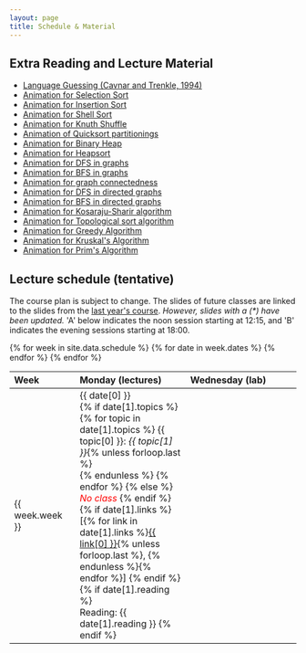```yaml
---
layout: page
title: Schedule & Material
---
```


## Extra Reading and Lecture Material

<ul>
<li><a href="material/CavnarTrenkle.pdf">Language Guessing (Cavnar and Trenkle, 1994)</a> </li>
<li><a href="slides/21DemoSelectionSort.pdf">Animation for Selection Sort</a> </li>
<li><a href="slides/21DemoInsertionSort.pdf">Animation for Insertion Sort</a> </li>
<li><a href="slides/21DemoShellSort.pdf">Animation for Shell Sort</a> </li>
<li><a href="slides/21DemoKnuthShuffle.pdf">Animation for Knuth Shuffle</a> </li>
<li><a href="slides/23DemoPartitioning.pdf">Animation of Quicksort partitionings</a> </li>
<li><a href="slides/24DemoBinaryHeap.pdf">Animation for Binary Heap</a> </li>
<li><a href="slides/24DemoHeapsort.pdf">Animation for Heapsort</a> </li>
<li><a href="slides/41DemoDepthFirstSearch.pdf">Animation for DFS in graphs</a></li>
<li><a href="slides/41DemoBreadthFirstSearch.pdf">Animation for BFS in graphs</a></li>
<li><a href="slides/41DemoConnectedComponents.pdf">Animation for graph connectedness</a></li>

<li><a href="slides/42DemoDepthFirstSearch.pdf">Animation for DFS in directed graphs</a></li>
<li><a href="slides/42DemoBreadthFirstSearch.pdf">Animation for BFS in directed graphs</a></li>
<li><a href="slides/42DemoKosarajuSharir.pdf">Animation for Kosaraju-Sharir algorithm</a></li>
<li><a href="slides/42DemoTopologicalSort.pdf">Animation for Topological sort algorithm</a></li>

<li><a href="slides/43DemoGreedy.pdf">Animation for Greedy Algorithm</a></li>
<li><a href="slides/43DemoKruskal.pdf">Animation for Kruskal's Algorithm</a></li>
<li><a href="slides/43DemoPrim.pdf">Animation for Prim's Algorithm</a></li>
</ul>

## Lecture schedule (tentative)

The course plan is subject to change.
The slides of future classes are linked
to the slides from the [last year's course](http://www.sfs.uni-tuebingen.de/~ddekok/dsa3/).
<em>However, slides with a (*) have been updated.</em>
'A' below indicates the noon session starting at 12:15,
and 'B' indicates the evening sessions starting at 18:00.

<table rules="groups" style="width:100%;border-collapse: collapse;">
  <thead style="border-bottom: 1px solid #000;">
    <tr>
      <th style="text-align:left;" width="10%">Week</th>
      <th style="text-align:left;" width="30%">Monday (lectures)</th>
      <th style="text-align:left;" width="30%">Wednesday (lab)</th>
    </tr>
  </thead>
  <tbody style="border-bottom: 1px solid #000;">
{% for week in site.data.schedule %}
    <tr style="border-bottom: 1px solid #000;">
    <td style="text-align:left;"> {{ week.week }} </td>
    {% for date in week.dates %}
            <td valign="top"> {{ date[0] }} <br/>
                {% if date[1].topics %}
                    {% for topic in date[1].topics %}
                        {{ topic[0] }}: <em> {{ topic[1] }}</em>{% unless forloop.last %}<br/> {% endunless %}
                    {% endfor %}
                {% else %}
                    <em style="color: red">No class</em>
                {% endif %}
                {% if date[1].links %}
                    <br/>
                    [{% for link in date[1].links %}<a href="{{ link[1] }}">{{ link[0] }}</a>{% unless forloop.last %}, {% endunless %}{% endfor %}]
                {% endif %}
                {% if date[1].reading %}
                    <br/>
                    Reading: {{ date[1].reading }}
                {% endif %}
            </td>
    {% endfor %}
    </tr>
{% endfor %}
  </tbody>
</table>
